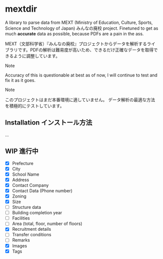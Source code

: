# mextdir

A library to parse data from MEXT (Ministry of Education, Culture, Sports, Science and Technology of Japan) みんなの廃校 project. Finetuned to get as much **accurate** data as possible, because PDFs are a pain in the ass.

MEXT（文部科学省）『みんなの廃校』プロジェクトからデータを解析するライブラリです。PDFの解析は難易度が高いため、できるだけ正確なデータを取得できるように調整しています。

> [!NOTE]  
> Accuracy of this is questionable at best as of now, I will continue to test and fix it as it goes.

> [!NOTE]
> このプロジェクトはまだ本番環境に適していません。 データ解析の最適な方法を積極的にテストしています。

## Installation インストール方法

...

## WIP 進行中

- [x] Prefecture
- [x] City
- [x] School Name
- [x] Address
- [x] Contact Company
- [x] Contact Data (Phone number)
- [x] Zoning
- [x] Size
- [ ] Structure data
- [ ] Building completion year
- [ ] Facilities
- [ ] Area (total, floor, number of floors)
- [x] Recruitment details
- [ ] Transfer conditions
- [ ] Remarks
- [x] Images
- [x] Tags